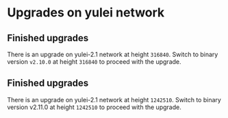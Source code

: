 # Upgrades on yulei network

## Finished upgrades

There is an upgrade on yulei-2.1 network at height `316840`. Switch to binary version `v2.10.0` at height `316840` to proceed with the upgrade.

## Finished upgrades

There is an upgrade on yulei-2.1 network at height `1242510`. Switch to binary version v2.11.0 at height `1242510` to proceed with the upgrade.

